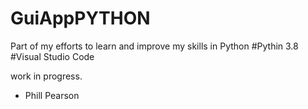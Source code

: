 # GuiAppPYTHON
Part of my efforts to learn and improve my skills in Python
#Pythin 3.8
#Visual Studio Code

work in progress.

- Phill Pearson
